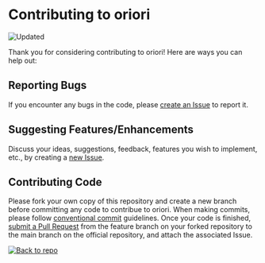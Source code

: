# Contributing to oriori

![Updated](https://img.shields.io/static/v1?label=updated&message=June%2025th%202023&color=388E3C&style=flat-square) 

Thank you for considering contributing to oriori! Here are ways you can help out:

## Reporting Bugs
If you encounter any bugs in the code, please [create an Issue](https://github.com/OriOri-CCP7/oriori/issues/new) to report it.

## Suggesting Features/Enhancements
Discuss your ideas, suggestions, feedback, features you wish to implement, etc., by creating a [new Issue](https://github.com/OriOri-CCP7/oriori/issues/new).

## Contributing Code
Please fork your own copy of this repository and create a new branch before committing any code to contribue to oriori. When making commits, please follow [conventional commit](https://www.conventionalcommits.org/en/v1.0.0/) guidelines. Once your code is finished, [submit a Pull Request](https://github.com/OriOri-CCP7/oriori/pulls) from the feature branch on your forked repository to the main branch on the official repository, and attach the associated Issue.

[![Back to repo](https://img.shields.io/badge/Back%20to%20repo-lightgrey?style=flat-square)](https://github.com/OriOri-CCP7/oriori)